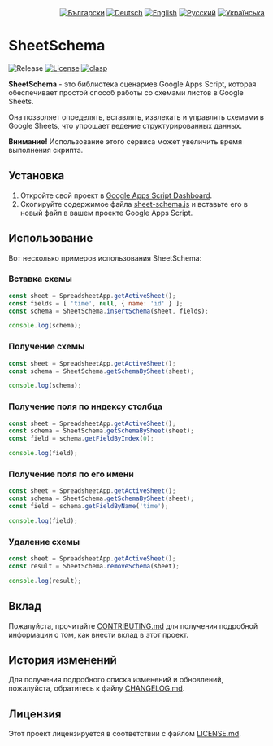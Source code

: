 <div id="locales" align="right">
  <a href="../bg/README.md"><img src="https://img.shields.io/badge/BG-grey?style=flat" alt="Български"></a>
  <a href="../de/README.md"><img src="https://img.shields.io/badge/DE-grey?style=flat" alt="Deutsch"></a>
  <a href="../en/README.md"><img src="https://img.shields.io/badge/EN-grey?style=flat" alt="English"></a>
  <a href="../ru/README.md"><img src="https://img.shields.io/badge/RU-blue?style=flat" alt="Русский"></a>
  <a href="../uk/README.md"><img src="https://img.shields.io/badge/UK-grey?style=flat" alt="Українська"></a>
</div>


# SheetSchema

<div id="badges" align="left">
  <img src="https://img.shields.io/github/v/release/MaksymStoianov/SheetSchema" alt="Release">
  <a href="LICENSE.md"><img src="https://img.shields.io/github/license/MaksymStoianov/SheetSchema" alt="License"></a>
  <a href="https://github.com/google/clasp"><img src="https://img.shields.io/badge/built%20with-clasp-4285f4.svg" alt="clasp"></a>
</div>

**SheetSchema** - это библиотека сценариев Google Apps Script, которая обеспечивает простой способ работы со схемами листов в Google Sheets.

Она позволяет определять, вставлять, извлекать и управлять схемами в Google Sheets, что упрощает ведение структурированных данных.

__Внимание!__ Использование этого сервиса может увеличить время выполнения скрипта.


## Установка

1. Откройте свой проект в [Google Apps Script Dashboard](https://script.google.com/).
2. Скопируйте содержимое файла [sheet-schema.js](../../src/sheet-schema.js) и вставьте его в новый файл в вашем проекте Google Apps Script.


## Использование

Вот несколько примеров использования SheetSchema:

### Вставка схемы

```javascript
const sheet = SpreadsheetApp.getActiveSheet();
const fields = [ 'time', null, { name: 'id' } ];
const schema = SheetSchema.insertSchema(sheet, fields);

console.log(schema);
```

### Получение схемы

```javascript
const sheet = SpreadsheetApp.getActiveSheet();
const schema = SheetSchema.getSchemaBySheet(sheet);

console.log(schema);
```

### Получение поля по индексу столбца

```javascript
const sheet = SpreadsheetApp.getActiveSheet();
const schema = SheetSchema.getSchemaBySheet(sheet);
const field = schema.getFieldByIndex(0);

console.log(field);
```

### Получение поля по его имени

```javascript
const sheet = SpreadsheetApp.getActiveSheet();
const schema = SheetSchema.getSchemaBySheet(sheet);
const field = schema.getFieldByName('time');

console.log(field);
```

### Удаление схемы

```javascript
const sheet = SpreadsheetApp.getActiveSheet();
const result = SheetSchema.removeSchema(sheet);

console.log(result);
```


## Вклад

Пожалуйста, прочитайте [CONTRIBUTING.md](CONTRIBUTING.md) для получения подробной информации о том, как внести вклад в этот проект.


## История изменений

Для получения подробного списка изменений и обновлений, пожалуйста, обратитесь к файлу [CHANGELOG.md](CHANGELOG.md).


## Лицензия

Этот проект лицензируется в соответствии с файлом [LICENSE.md](LICENSE.md).